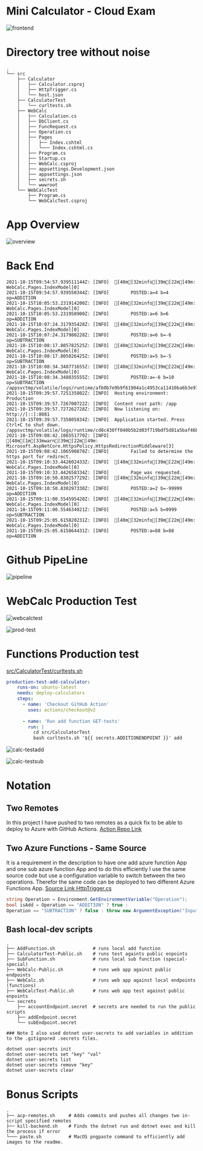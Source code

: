 # Mini Calculator - Cloud Exam
![frontend](./img/frontend.png)

# Directory tree without noise
```shell
.
└── src
    ├── Calculator
    │   ├── Calculator.csproj
    │   ├── HttpTrigger.cs
    │   └── host.json
    ├── CalculatorTest
    │   └── curltests.sh
    ├── WebCalc
    │   ├── Calculation.cs
    │   ├── DbClient.cs
    │   ├── FuncRequest.cs
    │   ├── Operation.cs
    │   ├── Pages
    │   │   ├── Index.cshtml
    │   │   └─── Index.cshtml.cs
    │   ├── Program.cs
    │   ├── Startup.cs
    │   ├── WebCalc.csproj
    │   ├── appsettings.Development.json
    │   ├── appsettings.json
    │   ├── secrets.sh
    │   └── wwwroot
    └── WebCalcTest
        ├── Program.cs
        └── WebCalcTest.csproj

```
# App Overview
![overview](./img/overview.png)
# Back End

```shell
2021-10-15T09:54:57.939511144Z: [INFO]  [40m[32minfo[39m[22m[49m: WebCalc.Pages.IndexModel[0]
2021-10-15T09:54:57.939550344Z: [INFO]        POSTED:a=4 b=4 op=ADDITION
2021-10-15T10:05:53.231914200Z: [INFO]  [40m[32minfo[39m[22m[49m: WebCalc.Pages.IndexModel[0]
2021-10-15T10:05:53.231958900Z: [INFO]        POSTED:a=6 b=6 op=ADDITION
2021-10-15T10:07:24.317935428Z: [INFO]  [40m[32minfo[39m[22m[49m: WebCalc.Pages.IndexModel[0]
2021-10-15T10:07:24.317980228Z: [INFO]        POSTED:a=6 b=-6 op=SUBTRACTION
2021-10-15T10:08:17.805782525Z: [INFO]  [40m[32minfo[39m[22m[49m: WebCalc.Pages.IndexModel[0]
2021-10-15T10:08:17.805826425Z: [INFO]        POSTED:a=5 b=-5 op=SUBTRACTION
2021-10-15T10:08:34.348771655Z: [INFO]  [40m[32minfo[39m[22m[49m: WebCalc.Pages.IndexModel[0]
2021-10-15T10:08:34.348835555Z: [INFO]        POSTED:a=-6 b=10 op=SUBTRACTION
/appsvctmp/volatile/logs/runtime/afb0b7e9b9f61904a1c4953ca11410ba6b3e979a0d7b0bc6d41a5441b566e8d8.log
2021-10-15T09:39:57.725135802Z: [INFO]  Hosting environment: Production
2021-10-15T09:39:57.726700722Z: [INFO]  Content root path: /app
2021-10-15T09:39:57.727262728Z: [INFO]  Now listening on: http://[::]:8081
2021-10-15T09:39:57.735805834Z: [INFO]  Application started. Press Ctrl+C to shut down.
/appsvctmp/volatile/logs/runtime/cd8c430ff040b5b2d03f719bdf5d81a5baf46b2b37be4f99f1f6c776c25a7b44.log
2021-10-15T09:08:42.106551770Z: [INFO]  [40m[1m[33mwarn[39m[22m[49m: Microsoft.AspNetCore.HttpsPolicy.HttpsRedirectionMiddleware[3]
2021-10-15T09:08:42.106590870Z: [INFO]        Failed to determine the https port for redirect.
2021-10-15T09:10:33.442602433Z: [INFO]  [40m[32minfo[39m[22m[49m: WebCalc.Pages.IndexModel[0]
2021-10-15T09:10:33.442658334Z: [INFO]        Page was requested.
2021-10-15T09:10:50.830257729Z: [INFO]  [40m[32minfo[39m[22m[49m: WebCalc.Pages.IndexModel[0]
2021-10-15T09:10:50.830297330Z: [INFO]        POSTED:a=2 b=-99999 op=ADDITION
2021-10-15T09:11:00.554595420Z: [INFO]  [40m[32minfo[39m[22m[49m: WebCalc.Pages.IndexModel[0]
2021-10-15T09:11:00.554634021Z: [INFO]        POSTED:a=5 b=9999 op=SUBTRACTION
2021-10-15T09:25:05.615820231Z: [INFO]  [40m[32minfo[39m[22m[49m: WebCalc.Pages.IndexModel[0]
2021-10-15T09:25:05.615864431Z: [INFO]        POSTED:a=88 b=88 op=ADDITION
```
# Github PipeLine
![pipeline](./img/pipeline.png)
# WebCalc Production Test
![webcalctest](./img/webcalctest.png)

![prod-test](./img/prod-test.png)
# Functions Production test
[src/CalculatorTest/curltests.sh](https://github.com/PGBSNH20/moln-tenta-RobinAxelsson/blob/main/src/CalculatorTest/curltests.sh)

```yaml
production-test-add-calculator:
    runs-on: ubuntu-latest
    needs: deploy-calculators
    steps:
      - name: 'Checkout GitHub Action'
        uses: actions/checkout@v2
    
      - name: 'Run add function GET-tests'
        run: |
          cd src/CalculatorTest
          bash curltests.sh '${{ secrets.ADDITIONENDPOINT }}' add
```

![calc-testadd](./img/calc-testadd.png)

![calc-testsub](./img/calc-testsub.png)

# Notation
## Two Remotes
In this project I have pushed to two remotes as a quick fix to be able to deploy to Azure with GitHub Actions.
[Action Repo Link](https://github.com/RobinAxelsson/MolnTentaDeploy)

## Two Azure Functions - Same Source
It is a requirement in the description to have one add azure function App and one sub azure function App and to do this efficiently I use the same source code but use a configuration variable to switch between the two operations. Therefor the same code can be deployed to two different Azure Functions App. [Source Link HttpTrigger.cs](https://github.com/PGBSNH20/moln-tenta-RobinAxelsson/blob/main/src/Calculator/HttpTrigger.cs)

```csharp
string Operation = Environment.GetEnvironmentVariable("Operation");
bool isAdd = Operation == "ADDITION" ? true :
Operation == "SUBTRACTION" ? false : throw new ArgumentException("Input variables are incorrect", Operation);
```

## Bash local-dev scripts
```shell
.
├── AddFunction.sh              # runs local add function
├── CalculatorTest-Public.sh    # runs test againts public enpoints
├── SubFunction.sh              # runs local sub function (special-special)
├── WebCalc-Public.sh           # runs web app against public endpoints
├── WebCalc.sh                  # runs web app against local endpoints (functions)
├── WebCalcTest-Public.sh       # runs web app test against public enpoints
└── secrets
    ├── accountEndpoint.secret  # secrets are needed to run the public scripts
    ├── addEndpoint.secret
    └── subEndpoint.secret

### Note I also used dotnet user-secrets to add variables in addition to the .gitignored .secrets files.

dotnet user-secrets init
dotnet user-secrets set "key" "val"
dotnet user-secrets list
dotnet user-secrets remove "key"
dotnet user-secrets clear
```
# Bonus Scripts
```shell
.
├── acp-remotes.sh     # Adds commits and pushes all changes two in-script specified remotes
├── kill-backend.sh    # Finds the dotnet run and dotnet exec and kill the process if error
└─── paste.sh          # MacOS pngpaste command to efficiently add images to the readme.
```